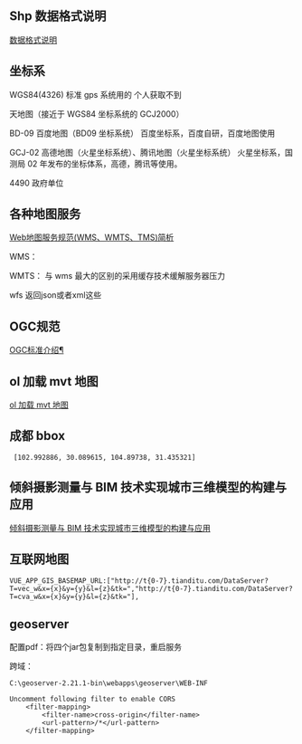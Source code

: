 <!--
 * @Descripttion: 
 * @version: 
 * @Author: zl
 * @Date: 2022-09-21 17:46:26
 * @LastEditors: zl
 * @LastEditTime: 2022-09-27 09:35:56
-->
## Shp 数据格式说明

[数据格式说明](https://zhuanlan.zhihu.com/p/362478883)

## 坐标系

WGS84(4326) 标准 gps 系统用的 个人获取不到

天地图（接近于 WGS84 坐标系统的 GCJ2000）

BD-09 百度地图（BD09 坐标系统） 百度坐标系，百度自研，百度地图使用

GCJ-02 高德地图（火星坐标系统）、腾讯地图（火星坐标系统） 火星坐标系，国测局 02 年发布的坐标体系，高德，腾讯等使用。

4490 政府单位

## 各种地图服务
[Web地图服务规范(WMS、WMTS、TMS)简析](https://blog.csdn.net/oYinHeZhiGuang/article/details/115731622)

WMS：

WMTS： 与 wms 最大的区别的采用缓存技术缓解服务器压力

wfs 返回json或者xml这些


## OGC规范
[OGC标准介绍¶](https://www.osgeo.cn/doc_ogcstd/ogc_standard/index.html)

## ol 加载 mvt 地图

[ol 加载 mvt 地图](./ol加载mvt.md)

## 成都 bbox

` [102.992886, 30.089615, 104.89738, 31.435321]`

## 倾斜摄影测量与 BIM 技术实现城市三维模型的构建与应用

[倾斜摄影测量与 BIM 技术实现城市三维模型的构建与应用](./倾斜摄影测量与BIM技术实现城市三维模型的构建与应用.md)



## 互联网地图

`VUE_APP_GIS_BASEMAP_URL:["http://t{0-7}.tianditu.com/DataServer?T=vec_w&x={x}&y={y}&l={z}&tk=","http://t{0-7}.tianditu.com/DataServer?T=cva_w&x={x}&y={y}&l={z}&tk="],`




## geoserver

配置pdf：将四个jar包复制到指定目录，重启服务


跨域：

`C:\geoserver-2.21.1-bin\webapps\geoserver\WEB-INF`

```
Uncomment following filter to enable CORS
    <filter-mapping>
        <filter-name>cross-origin</filter-name>
        <url-pattern>/*</url-pattern>
    </filter-mapping>
 ```